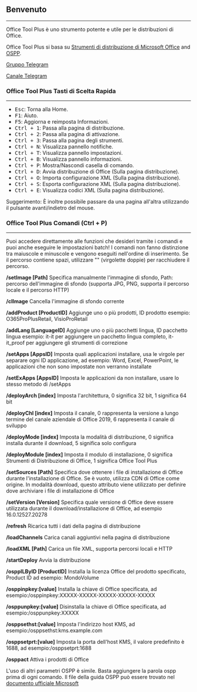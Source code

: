 ## Benvenuto

---

Office Tool Plus è uno strumento potente e utile per le distribuzioni di Office.

Office Tool Plus si basa su [Strumenti di distribuzione di Microsoft Office](https://aka.ms/ODT) and [OSPP](https://docs.microsoft.com/it-it/DeployOffice/vlactivation/tools-to-manage-volume-activation-of-office).

[Gruppo Telegram](https://otp.landian.vip/grouplink/telegram.html)

[Canale Telegram](https://t.me/otp_channel)


### Office Tool Plus Tasti di Scelta Rapida

---

- <kbd>Esc</kbd>: Torna alla Home.
- <kbd>F1</kbd>: Aiuto.
- <kbd>F5</kbd>: Aggiorna e reimposta Informazioni.
- <kbd>Ctrl + 1</kbd>: Passa alla pagina di distribuzione.
- <kbd>Ctrl + 2</kbd>: Passa alla pagina di attivazione.
- <kbd>Ctrl + 3</kbd>: Passa alla pagina degli strumenti.
- <kbd>Ctrl + N</kbd>: Visualizza pannello notifiche.
- <kbd>Ctrl + T</kbd>: Visualizza pannello impostazioni.
- <kbd>Ctrl + B</kbd>: Visualizza pannello informazioni.
- <kbd>Ctrl + P</kbd>: Mostra/Nascondi casella di comando.
- <kbd>Ctrl + D</kbd>: Avvia distribuzione di Office (Sulla pagina distribuzione).
- <kbd>Ctrl + O</kbd>: Importa configurazione XML (Sulla pagina distribuzione).
- <kbd>Ctrl + S</kbd>: Esporta configurazione XML (Sulla pagina distribuzione).
- <kbd>Ctrl + E</kbd>: Visualizza codici XML (Sulla pagina distribuzione).

Suggerimento: È inoltre possibile passare da una pagina all'altra utilizzando il pulsante avanti/indietro del mouse.

### Office Tool Plus Comandi (Ctrl + P)

---

Puoi accedere direttamente alle funzioni che desideri tramite i comandi e puoi anche eseguire le impostazioni batch! I comandi non fanno distinzione tra maiuscole e minuscole e vengono eseguiti nell'ordine di inserimento. Se il percorso contiene spazi, utilizzare "" (virgolette doppie) per racchiudere il percorso.

**/setImage [Path]** Specifica manualmente l'immagine di sfondo, Path: percorso dell'immagine di sfondo (supporta JPG, PNG, supporta il percorso locale e il percorso HTTP)

**/clImage** Cancella l'immagine di sfondo corrente

**/addProduct [ProductID]** Aggiunge uno o più prodotti, ID prodotto esempio: O365ProPlusRetail, VisioProRetail

**/addLang [LanguageID]** Aggiunge uno o più pacchetti lingua, ID pacchetto lingua esempio: it-it per aggiungere un pacchetto lingua completo, it-it_proof per aggiungere gli strumenti di correzione

**/setApps [AppsID]** Imposta quali applicazioni installare, usa le virgole per separare ogni ID applicazione, ad esempio: Word, Excel, PowerPoint, le applicazioni che non sono impostate non verranno installate

**/setExApps [AppsID]** Imposta le applicazioni da non installare, usare lo stesso metodo di /setApps

**/deployArch [index]** Imposta l'architettura, 0 significa 32 bit, 1 significa 64 bit

**/deployChl [index]** Imposta il canale, 0 rappresenta la versione a lungo termine del canale aziendale di Office 2019, 6 rappresenta il canale di sviluppo

**/deployMode [index]** Imposta la modalità di distribuzione, 0 significa installa durante il download, 5 significa solo configura

**/deployModule [index]** Imposta il modulo di installazione, 0 significa Strumenti di Distribuzione di Office, 1 significa Office Tool Plus

**/setSources [Path]** Specifica dove ottenere i file di installazione di Office durante l'installazione di Office. Se è vuoto, utilizza CDN di Office come origine. In modalità download, questo attributo viene utilizzato per definire dove archiviare i file di installazione di Office

**/setVersion [Version]** Specifica quale versione di Office deve essere utilizzata durante il download/installazione di Office, ad esempio 16.0.12527.20278

**/refresh** Ricarica tutti i dati della pagina di distribuzione

**/loadChannels** Carica canali aggiuntivi nella pagina di distribuzione

**/loadXML [Path]** Carica un file XML, supporta percorsi locali e HTTP

**/startDeploy** Avvia la distribuzione

**/osppILByID [ProductID]** Installa la licenza Office del prodotto specificato, Product ID ad esempio: MondoVolume

**/osppinpkey:[value]** Installa la chiave di Office specificata, ad esempio:/osppinpkey:XXXXX-XXXXX-XXXXX-XXXXX-XXXXX

**/osppunpkey:[value]** Disinstalla la chiave di Office specificata, ad esempio:/osppunpkey:XXXXX

**/osppsethst:[value]** Imposta l'indirizzo host KMS, ad esempio:/osppsethst:kms.example.com

**/osppsetprt:[value]** Imposta la porta dell'host KMS, il valore predefinito è 1688, ad esempio:/osppsetprt:1688

**/osppact** Attiva i prodotti di Office

L'uso di altri parametri OSPP è simile. Basta aggiungere la parola ospp prima di ogni comando. Il file della guida OSPP può essere trovato nel [documento ufficiale Microsoft](https://docs.microsoft.com/it-it/deployoffice/vlactivation/tools-to-manage-volume-activation-of-office)
